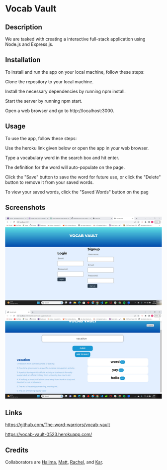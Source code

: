 # Vocab Vault

## Description

We are tasked with creating a interactive full-stack application using Node.js and Express.js.  

## Installation

To install and run the app on your local machine, follow these steps:

Clone the repository to your local machine.

Install the necessary dependencies by running npm install.

Start the server by running npm start.

Open a web browser and go to http://localhost:3000.

## Usage

To use the app, follow these steps:

Use the heroku link given below or open the app in your web browser.

Type a vocabulary word in the search box and hit enter.

The definition for the word will auto-populate on the page.

Click the "Save" button to save the word for future use, or click the "Delete" button to remove it from your saved words.

To view your saved words, click the "Saved Words" button on the pag

## Screenshots

![ this is the login and sign up page](./assets/vocab-vault-login.jpg)

![ this is the dashboard page](./assets/vocab-vault.jpg)

## Links
https://github.com/The-word-warriors/vocab-vault

https://vocab-vault-0523.herokuapp.com/

## Credits

Collaborators are [Halima](https://github.com/Halimaxo), [Matt](https://github.com/mattwagner28), [Rachel](https://github.com/rachelmcallister1), and [Kar](https://github.com/karsodhi).

